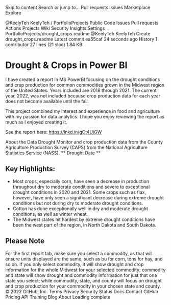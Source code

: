 Skip to content
Search or jump to…
Pull requests
Issues
Marketplace
Explore
 
@KeelyTeh 
KeelyTeh
/
PortfolioProjects
Public
Code
Issues
Pull requests
Actions
Projects
Wiki
Security
Insights
Settings
PortfolioProjects/drought_crops.readme
@KeelyTeh
KeelyTeh Create drought_crops.readme
Latest commit ea55caf 24 seconds ago
 History
 1 contributor
27 lines (21 sloc)  1.84 KB


# Drought & Crops in Power BI
I have created a report in MS PowerBI focusing on the drought conditions and crop production for common commodities grown in the 
Midwest region of the United States. Years included are 2018 through 2021. The current year, 2022, was not included 
because crop production data for each year does not become available until the fall.

This project combined my interest and experience in food and agriculture with my passion for data analytics. I hope you enjoy reviewing the report 
as much as I enjoyed creating it.

See the report here:
https://lnkd.in/gCt4UiGW

About the Data
Drought Monitor and crop production data from the County Agriculture Production Survey (CAPS) from the National Agriculture Statistics Service (NASS).
** Drought Date **


## Key Highlights:
* Most crops, especially corn, have seen a decrease in production throughout dry to moderate conditions and severe to exceptional drought 
conditions in 2020 and 2021. Some crops such as flax, however, have only seen a significant decrease during extreme drought conditions but not during dry to moderate drought conditions.
* Cotton has done exceptionally well in dry and moderate drought conditions, as well as winter wheat.
* The Midwest states hit hardest by extreme drought conditions have been the west part of the region, in North Dakota and South Dakota.

## Please Note
For the first report tab, make sure you select a commodity, as that will ensure units displayed are the same, such as bu for corn, tons for hay, 
and so on. If you only select commodity, it will show drought and crop information for the whole Midwest for your selected commodity; commodity 
and state will show drought and commodity information for just that one state you select; while commodity, state, and county will focus on 
drought and crop production for your commodity in your chosen state and county.
© 2022 GitHub, Inc.
Terms
Privacy
Security
Status
Docs
Contact GitHub
Pricing
API
Training
Blog
About
Loading complete
